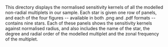 This directory displays the normalised sensitivity kernels of all the modelled non-radial multiplets in our sample. Each star is given one row of panels, and each of the four figures -- available in both .png and .pdf formats -- contains nine stars. Each of these panels shows the sensitivity kernels against normalised radius, and also includes the name of the star, the degree and radial order of the modelled multiplet and the zonal frequency of the multiplet. 
